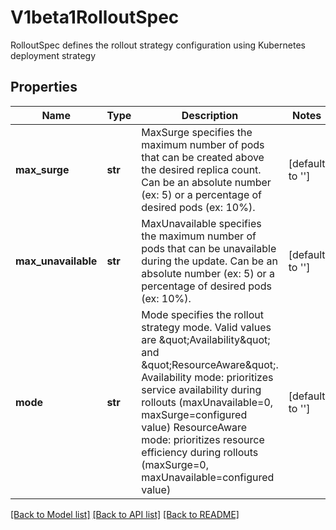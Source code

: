 # V1beta1RolloutSpec

RolloutSpec defines the rollout strategy configuration using Kubernetes deployment strategy
## Properties
Name | Type | Description | Notes
------------ | ------------- | ------------- | -------------
**max_surge** | **str** | MaxSurge specifies the maximum number of pods that can be created above the desired replica count. Can be an absolute number (ex: 5) or a percentage of desired pods (ex: 10%). | [default to '']
**max_unavailable** | **str** | MaxUnavailable specifies the maximum number of pods that can be unavailable during the update. Can be an absolute number (ex: 5) or a percentage of desired pods (ex: 10%). | [default to '']
**mode** | **str** | Mode specifies the rollout strategy mode. Valid values are \&quot;Availability\&quot; and \&quot;ResourceAware\&quot;. Availability mode: prioritizes service availability during rollouts (maxUnavailable&#x3D;0, maxSurge&#x3D;configured value) ResourceAware mode: prioritizes resource efficiency during rollouts (maxSurge&#x3D;0, maxUnavailable&#x3D;configured value) | [default to '']

[[Back to Model list]](../README.md#documentation-for-models) [[Back to API list]](../README.md#documentation-for-api-endpoints) [[Back to README]](../README.md)



